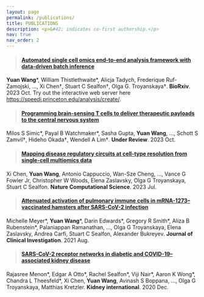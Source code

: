 ```yaml
---
layout: page
permalink: /publications/
title: PUBLICATIONS
description: <p>&#42; indicates co-first authorship.</p>
nav: true
nav_order: 2
---
```


> #### <a href="https://doi.org/10.1101/2023.11.01.564815">Automated single cell omics end-to-end analysis framework with data-driven batch inference</a>
**Yuan Wang**&#42;, William Thistlethwaite&#42;, Alicja Tadych, Frederique Ruf-Zamojski, ..., Xi Chen†, Stuart C Sealfon†, Olga G. Troyanskaya†.
**BioRxiv**. 2023 Oct. Try out the interactive web server here <a href="https://speedi.princeton.edu/analysis/create/">https://speedi.princeton.edu/analysis/create/</a>.

> #### <a href="">Programming brain-sensing T cells to deliver therapeutic payloads to the central nervous system</a>
Milos S Simic&#42;, Payal B Watchmaker&#42;, Sasha Gupta, **Yuan Wang**, ..., Schott S Zamvil†, Hideho Okada†, Wendell A Lim†.
**Under Review**. 2023 Oct.

> #### <a href="https://doi.org/10.1038/s43588-023-00476-5">Mapping disease regulatory circuits at cell-type resolution from single-cell multiomics data</a>
Xi Chen, **Yuan Wang**, Antonio Cappuccio, Wan-Sze Cheng, ..., Vance G Fowler Jr, Christopher W Woods, Elena Zaslavsky, Olga G Troyanskaya, Stuart C Sealfon.
**Nature Computational Science**. 2023 Jul. 

> #### <a href="https://doi.org/10.1172/JCI148036">Attenuated activation of pulmonary immune cells in mRNA-1273–vaccinated hamsters after SARS-CoV-2 infection</a>
Michelle Meyer&#42;, **Yuan Wang**&#42;, Darin Edwards&#42;, Gregory R Smith&#42;, Aliza B Rubenstein&#42;, Palaniappan Ramanathan, ..., Olga G Troyanskaya, Elena Zaslavsky, Andrea Carfi, Stuart C Sealfon, Alexander Bukreyev. **Journal of Clinical Investigation**. 2021 Aug.

> #### <a href="https://doi.org/10.1016/j.kint.2020.09.015">SARS-CoV-2 receptor networks in diabetic and COVID-19–associated kidney disease</a>
Rajasree Menon&#42;, Edgar A Otto&#42;, Rachel Sealfon&#42;, Viji Nair&#42;, Aaron K Wong&#42;, Chandra L Theesfeld&#42;, Xi Chen, **Yuan Wang**, Avinash S Boppana, ..., Olga G Troyanskaya, Matthias Kretzler. **Kidney international**. 2020 Dec.
